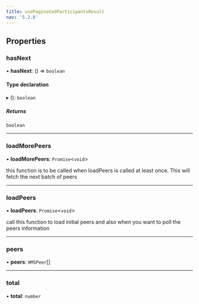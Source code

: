 ```yaml
---
title: usePaginatedParticipantsResult
nav: '5.2.8'
---
```


## Properties

### hasNext

• **hasNext**: () => `boolean`

#### Type declaration

▸ (): `boolean`

##### Returns

`boolean`

---

### loadMorePeers

• **loadMorePeers**: `Promise`<`void`\>

this function is to be called when loadPeers is called at least once. This will fetch the next batch of peers

---

### loadPeers

• **loadPeers**: `Promise`<`void`\>

call this function to load initial peers and also when you want to poll the peers information

---

### peers

• **peers**: `HMSPeer`[]

---

### total

• **total**: `number`
